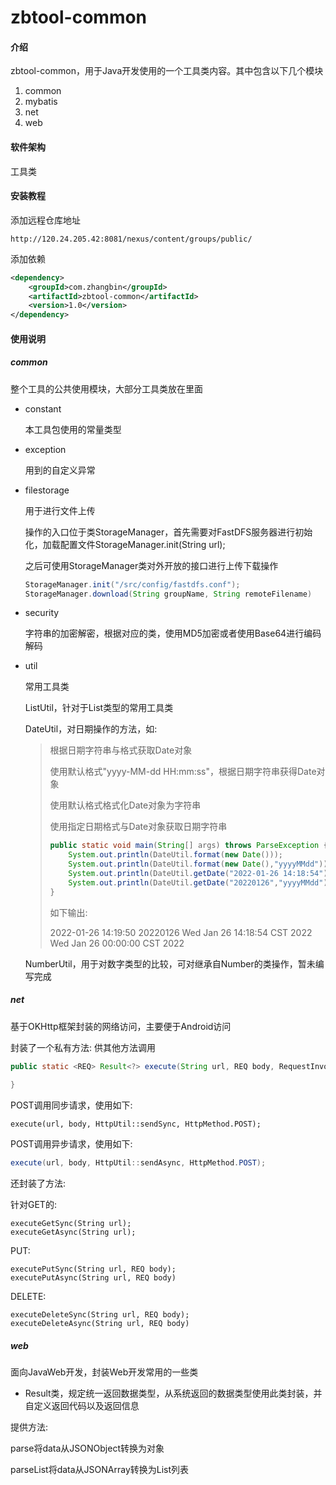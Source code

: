 # zbtool-common

#### 介绍

zbtool-common，用于Java开发使用的一个工具类内容。其中包含以下几个模块

1. common
2. mybatis
3. net
4. web

#### 软件架构

工具类

#### 安装教程

添加远程仓库地址

```
http://120.24.205.42:8081/nexus/content/groups/public/
```

添加依赖

```xml
<dependency>
    <groupId>com.zhangbin</groupId>
    <artifactId>zbtool-common</artifactId>
    <version>1.0</version>
</dependency>
```

#### 使用说明

##### common

整个工具的公共使用模块，大部分工具类放在里面

- constant

  本工具包使用的常量类型

- exception

  用到的自定义异常

- filestorage

  用于进行文件上传

  操作的入口位于类StorageManager，首先需要对FastDFS服务器进行初始化，加载配置文件StorageManager.init(String url);

  之后可使用StorageManager类对外开放的接口进行上传下载操作

  ```java
  StorageManager.init("/src/config/fastdfs.conf");
  StorageManager.download(String groupName, String remoteFilename)
  ```

- security

  字符串的加密解密，根据对应的类，使用MD5加密或者使用Base64进行编码解码

- util

  常用工具类

  ListUtil，针对于List类型的常用工具类

  DateUtil，对日期操作的方法，如: 

  > 根据日期字符串与格式获取Date对象
  >
  > 使用默认格式"yyyy-MM-dd HH:mm:ss"，根据日期字符串获得Date对象
  >
  > 使用默认格式格式化Date对象为字符串
  >
  > 使用指定日期格式与Date对象获取日期字符串
  >
  > ```java
  > public static void main(String[] args) throws ParseException {
  >     System.out.println(DateUtil.format(new Date()));
  >     System.out.println(DateUtil.format(new Date(),"yyyyMMdd"));
  >     System.out.println(DateUtil.getDate("2022-01-26 14:18:54"));
  >     System.out.println(DateUtil.getDate("20220126","yyyyMMdd"));
  > }
  > ```
  >
  > 如下输出:
  >
  > 2022-01-26 14:19:50
  > 20220126
  > Wed Jan 26 14:18:54 CST 2022
  > Wed Jan 26 00:00:00 CST 2022

  NumberUtil，用于对数字类型的比较，可对继承自Number的类操作，暂未编写完成

  

##### net

基于OKHttp框架封装的网络访问，主要便于Android访问

封装了一个私有方法: 供其他方法调用

  ```java
  public static <REQ> Result<?> execute(String url, REQ body, RequestInvoke invoke, HttpMethod method) {
      
  }
  ```

POST调用同步请求，使用如下:

  ```
  execute(url, body, HttpUtil::sendSync, HttpMethod.POST);
  ```

POST调用异步请求，使用如下:

  ```java
  execute(url, body, HttpUtil::sendAsync, HttpMethod.POST);
  ```

还封装了方法:

针对GET的:

```
executeGetSync(String url);
executeGetAsync(String url);
```

PUT:

```
executePutSync(String url, REQ body);
executePutAsync(String url, REQ body)
```

DELETE:

```
executeDeleteSync(String url, REQ body);
executeDeleteAsync(String url, REQ body)
```

##### web

面向JavaWeb开发，封装Web开发常用的一些类

- Result类，规定统一返回数据类型，从系统返回的数据类型使用此类封装，并自定义返回代码以及返回信息

提供方法:

parse将data从JSONObject转换为对象

parseList将data从JSONArray转换为List列表















